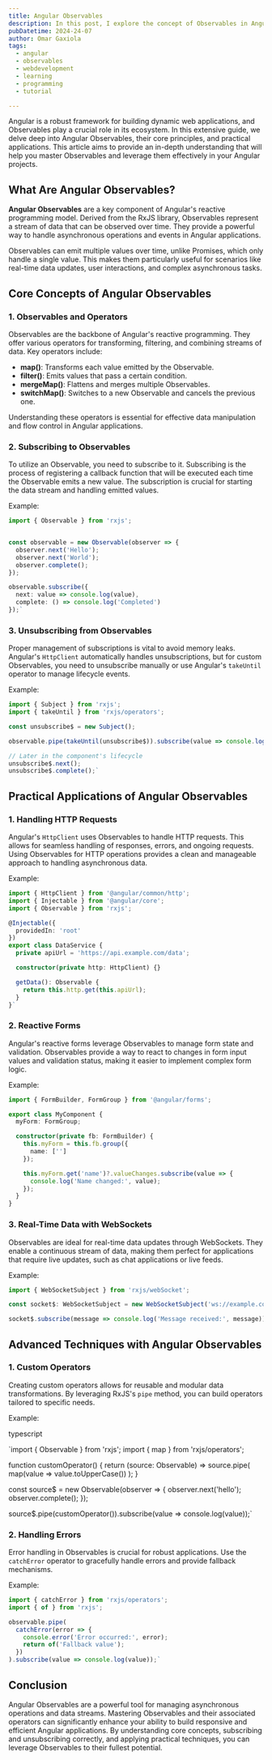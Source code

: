 ```yaml
---
title: Angular Observables
description: In this post, I explore the concept of Observables in Angular, detailing their importance, use cases, and practical examples to help developers grasp their functionality and benefits.
pubDatetime: 2024-24-07
author: Omar Gaxiola
tags:
  - angular
  - observables
  - webdevelopment
  - learning
  - programming
  - tutorial

---
```

    

Angular is a robust framework for building dynamic web applications, and Observables play a crucial role in its ecosystem. In this extensive guide, we delve deep into Angular Observables, their core principles, and practical applications. This article aims to provide an in-depth understanding that will help you master Observables and leverage them effectively in your Angular projects.

**What Are Angular Observables?**
---------------------------------

**Angular Observables** are a key component of Angular's reactive programming model. Derived from the RxJS library, Observables represent a stream of data that can be observed over time. They provide a powerful way to handle asynchronous operations and events in Angular applications.

Observables can emit multiple values over time, unlike Promises, which only handle a single value. This makes them particularly useful for scenarios like real-time data updates, user interactions, and complex asynchronous tasks.

**Core Concepts of Angular Observables**
----------------------------------------

### **1\. Observables and Operators**

Observables are the backbone of Angular's reactive programming. They offer various operators for transforming, filtering, and combining streams of data. Key operators include:

*   **map()**: Transforms each value emitted by the Observable.
*   **filter()**: Emits values that pass a certain condition.
*   **mergeMap()**: Flattens and merges multiple Observables.
*   **switchMap()**: Switches to a new Observable and cancels the previous one.

Understanding these operators is essential for effective data manipulation and flow control in Angular applications.

### **2\. Subscribing to Observables**

To utilize an Observable, you need to subscribe to it. Subscribing is the process of registering a callback function that will be executed each time the Observable emits a new value. The subscription is crucial for starting the data stream and handling emitted values.

Example:

``` typescript
import { Observable } from 'rxjs';


const observable = new Observable(observer => {
  observer.next('Hello');
  observer.next('World');
  observer.complete();
});

observable.subscribe({
  next: value => console.log(value),
  complete: () => console.log('Completed')
});` 
```


### **3\. Unsubscribing from Observables**

Proper management of subscriptions is vital to avoid memory leaks. Angular's `HttpClient` automatically handles unsubscriptions, but for custom Observables, you need to unsubscribe manually or use Angular's `takeUntil` operator to manage lifecycle events.

Example:

``` typescript
import { Subject } from 'rxjs';
import { takeUntil } from 'rxjs/operators';

const unsubscribe$ = new Subject();

observable.pipe(takeUntil(unsubscribe$)).subscribe(value => console.log(value));

// Later in the component's lifecycle
unsubscribe$.next();
unsubscribe$.complete();` 
```

**Practical Applications of Angular Observables**
-------------------------------------------------

### **1\. Handling HTTP Requests**

Angular's `HttpClient` uses Observables to handle HTTP requests. This allows for seamless handling of responses, errors, and ongoing requests. Using Observables for HTTP operations provides a clean and manageable approach to handling asynchronous data.



Example:

``` typescript
import { HttpClient } from '@angular/common/http';
import { Injectable } from '@angular/core';
import { Observable } from 'rxjs';

@Injectable({
  providedIn: 'root'
})
export class DataService {
  private apiUrl = 'https://api.example.com/data';

  constructor(private http: HttpClient) {}

  getData(): Observable {
    return this.http.get(this.apiUrl);
  }
}` 
``` 

### **2\. Reactive Forms**

Angular's reactive forms leverage Observables to manage form state and validation. Observables provide a way to react to changes in form input values and validation status, making it easier to implement complex form logic.

Example:

``` typescript
import { FormBuilder, FormGroup } from '@angular/forms';

export class MyComponent {
  myForm: FormGroup;

  constructor(private fb: FormBuilder) {
    this.myForm = this.fb.group({
      name: ['']
    });

    this.myForm.get('name')?.valueChanges.subscribe(value => {
      console.log('Name changed:', value);
    });
  }
}
```  

### **3\. Real-Time Data with WebSockets**

Observables are ideal for real-time data updates through WebSockets. They enable a continuous stream of data, making them perfect for applications that require live updates, such as chat applications or live feeds.

Example:

``` typescript
import { WebSocketSubject } from 'rxjs/webSocket';

const socket$: WebSocketSubject = new WebSocketSubject('ws://example.com/socket');

socket$.subscribe(message => console.log('Message received:', message));` 
```

**Advanced Techniques with Angular Observables**
------------------------------------------------

### **1\. Custom Operators**

Creating custom operators allows for reusable and modular data transformations. By leveraging RxJS's `pipe` method, you can build operators tailored to specific needs.

Example:

typescript


`import { Observable } from 'rxjs';
import { map } from 'rxjs/operators';

function customOperator() {
  return (source: Observable) =>
    source.pipe(
      map(value => value.toUpperCase())
    );
}

const source$ = new Observable(observer => {
  observer.next('hello');
  observer.complete();
});

source$.pipe(customOperator()).subscribe(value => console.log(value));` 

### **2\. Handling Errors**

Error handling in Observables is crucial for robust applications. Use the `catchError` operator to gracefully handle errors and provide fallback mechanisms.


Example:

``` typescript
import { catchError } from 'rxjs/operators';
import { of } from 'rxjs';

observable.pipe(
  catchError(error => {
    console.error('Error occurred:', error);
    return of('Fallback value');
  })
).subscribe(value => console.log(value));` 
```

**Conclusion**
--------------

Angular Observables are a powerful tool for managing asynchronous operations and data streams. Mastering Observables and their associated operators can significantly enhance your ability to build responsive and efficient Angular applications. By understanding core concepts, subscribing and unsubscribing correctly, and applying practical techniques, you can leverage Observables to their fullest potential.